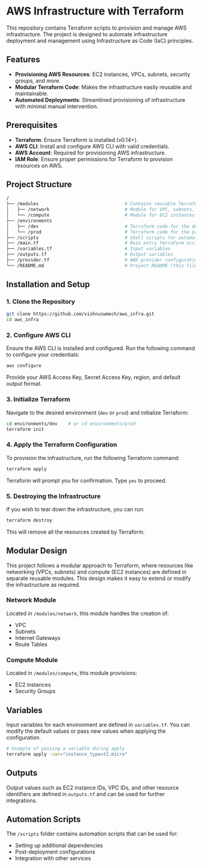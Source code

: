 
# AWS Infrastructure with Terraform

This repository contains Terraform scripts to provision and manage AWS infrastructure. The project is designed to automate infrastructure deployment and management using Infrastructure as Code (IaC) principles. 

## Features

- **Provisioning AWS Resources**: EC2 instances, VPCs, subnets, security groups, and more.
- **Modular Terraform Code**: Makes the infrastructure easily reusable and maintainable.
- **Automated Deployments**: Streamlined provisioning of infrastructure with minimal manual intervention.

## Prerequisites

- **Terraform**: Ensure Terraform is installed (v0.14+).
- **AWS CLI**: Install and configure AWS CLI with valid credentials.
- **AWS Account**: Required for provisioning AWS infrastructure.
- **IAM Role**: Ensure proper permissions for Terraform to provision resources on AWS.

## Project Structure

```bash
/
├── /modules                                # Contains reusable Terraform modules
│   ├── /network                            # Module for VPC, subnets, and gateways
│   └── /compute                            # Module for EC2 instances
├── /environments
│   ├── /dev                                # Terraform code for the development environment
│   └── /prod                               # Terraform code for the production environment
├── /scripts                                # Shell scripts for automation
├── /main.tf                                # Main entry Terraform script
├── /variables.tf                           # Input variables
├── /outputs.tf                             # Output variables
├── /provider.tf                            # AWS provider configuration
└── /README.md                              # Project README (this file)
```

## Installation and Setup

### 1. Clone the Repository

```bash
git clone https://github.com/vishnuswmech/aws_infra.git
cd aws_infra
```

### 2. Configure AWS CLI

Ensure the AWS CLI is installed and configured. Run the following command to configure your credentials:

```bash
aws configure
```

Provide your AWS Access Key, Secret Access Key, region, and default output format.

### 3. Initialize Terraform

Navigate to the desired environment (`dev` or `prod`) and initialize Terraform:

```bash
cd environments/dev    # or cd environments/prod
terraform init
```

### 4. Apply the Terraform Configuration

To provision the infrastructure, run the following Terraform command:

```bash
terraform apply
```

Terraform will prompt you for confirmation. Type `yes` to proceed.

### 5. Destroying the Infrastructure

If you wish to tear down the infrastructure, you can run:

```bash
terraform destroy
```

This will remove all the resources created by Terraform.

## Modular Design

This project follows a modular approach to Terraform, where resources like networking (VPCs, subnets) and compute (EC2 instances) are defined in separate reusable modules. This design makes it easy to extend or modify the infrastructure as required.

### Network Module

Located in `/modules/network`, this module handles the creation of:

- VPC
- Subnets
- Internet Gateways
- Route Tables

### Compute Module

Located in `/modules/compute`, this module provisions:

- EC2 instances
- Security Groups

## Variables

Input variables for each environment are defined in `variables.tf`. You can modify the default values or pass new values when applying the configuration.

```bash
# Example of passing a variable during apply
terraform apply -var="instance_type=t2.micro"
```

## Outputs

Output values such as EC2 instance IDs, VPC IDs, and other resource identifiers are defined in `outputs.tf` and can be used for further integrations.

## Automation Scripts

The `/scripts` folder contains automation scripts that can be used for:

- Setting up additional dependencies
- Post-deployment configurations
- Integration with other services
